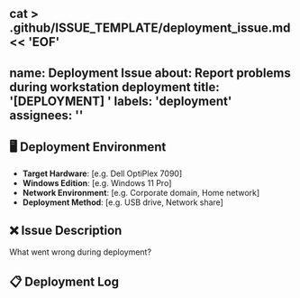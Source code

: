 cat > .github/ISSUE_TEMPLATE/deployment_issue.md << 'EOF'
---
name: Deployment Issue
about: Report problems during workstation deployment
title: '[DEPLOYMENT] '
labels: 'deployment'
assignees: ''
---

## 🖥️ Deployment Environment
- **Target Hardware**: [e.g. Dell OptiPlex 7090]
- **Windows Edition**: [e.g. Windows 11 Pro]
- **Network Environment**: [e.g. Corporate domain, Home network]
- **Deployment Method**: [e.g. USB drive, Network share]

## ❌ Issue Description
What went wrong during deployment?

## 📋 Deployment Log
